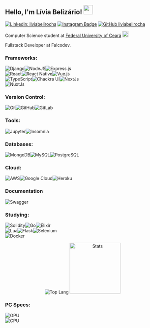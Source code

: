 ## Hello, I'm Lívia Belizário! <img src="https://media.giphy.com/media/bcKmIWkUMCjVm/giphy.gif" width="30">

[![Linkedin: liviabelirocha](https://img.shields.io/badge/-liviabelirocha-blue?style=flat-square&logo=Linkedin&logoColor=white&link=https://www.linkedin.com/in/liviabelirocha/)](https://www.linkedin.com/in/l%C3%ADvia-beliz%C3%A1rio-92997b162/)
[![Instagram Badge](https://img.shields.io/badge/-Instagram-C13584?style=flat&labelColor=C13584&logo=instagram&logoColor=white&link=https://www.instagram.com/codepwr/)](https://www.instagram.com/liviabelirocha/)
[![GitHub liviabelirocha](https://img.shields.io/github/followers/liviabelirocha?label=follow&style=social)](https://github.com/liviabelirocha)

Computer Science student at [Federal University of Ceará](https://cc.ufc.br) <img src="https://media.giphy.com/media/tHufwMDTUi20E/giphy.gif" width="20">

Fullstack Developer at Falcodev.

### Frameworks:

<img alt="Django" src="https://img.shields.io/badge/django%20-%23092E20.svg?&style=for-the-badge&logo=django&logoColor=white"/><img alt="NodeJS" src="https://img.shields.io/badge/node.js%20-%2343853D.svg?&style=for-the-badge&logo=node.js&logoColor=white"/><img alt="Express.js" src="https://img.shields.io/badge/express.js%20-%23404d59.svg?&style=for-the-badge"/> <br/>
<img alt="React" src="https://img.shields.io/badge/react%20-%2320232a.svg?&style=for-the-badge&logo=react&logoColor=%2361DAFB"/><img alt="React Native" src="https://img.shields.io/badge/react_native%20-%2320232a.svg?&style=for-the-badge&logo=react&logoColor=%2361DAFB"/><img alt="Vue.js" src="https://img.shields.io/badge/vuejs%20-%2335495e.svg?&style=for-the-badge&logo=vue.js&logoColor=%234FC08D"/> <br/>
<img alt="TypeScript" src="https://img.shields.io/badge/typescript%20-%23007ACC.svg?&style=for-the-badge&logo=typescript&logoColor=white"/><img alt="Chackra UI" src="https://img.shields.io/badge/Chakra--UI-319795?style=for-the-badge&logo=chakra-ui&logoColor=white"/><img alt="NextJs" src="https://img.shields.io/badge/next.js-000000?style=for-the-badge&logo=nextdotjs&logoColor=white"/><br/><img alt="NuxtJs" src="https://img.shields.io/badge/nuxt.js-00C58E?style=for-the-badge&logo=nuxtdotjs&logoColor=white"/>

### Version Control:

<img alt="Git" src="https://img.shields.io/badge/git-%23F05033.svg?style=for-the-badge&logo=git&logoColor=white"/><img alt="GitHub" src="https://img.shields.io/badge/github-%23121011.svg?style=for-the-badge&logo=github&logoColor=white"/><img alt="GitLab" src="https://img.shields.io/badge/GitLab-330F63?style=for-the-badge&logo=gitlab&logoColor=white"/>

### Tools:

<img alt="Jupyter" src="https://img.shields.io/badge/Jupyter-%23F37626.svg?style=for-the-badge&logo=Jupyter&logoColor=white" /><img alt="Insomnia" src="https://img.shields.io/badge/Insomnia-5849be?style=for-the-badge&logo=Insomnia&logoColor=white" />

### Databases:

<img alt="MongoDB" src ="https://img.shields.io/badge/MongoDB-%234ea94b.svg?style=for-the-badge&logo=mongodb&logoColor=white"/><img alt="MySQL" src="https://img.shields.io/badge/mysql-%2300f.svg?style=for-the-badge&logo=mysql&logoColor=white"/><img alt="PostgreSQL" src ="https://img.shields.io/badge/PostgreSQL-316192?style=for-the-badge&logo=postgresql&logoColor=white"/>

### Cloud:

<img alt="AWS" src ="https://img.shields.io/badge/Amazon_AWS-232F3E?style=for-the-badge&logo=amazon-aws&logoColor=white"/><img alt="Google Cloud" src="https://img.shields.io/badge/Google_Cloud-4285F4?style=for-the-badge&logo=google-cloud&logoColor=white"/><img alt="Heroku" src ="https://img.shields.io/badge/Heroku-430098?style=for-the-badge&logo=heroku&logoColor=white"/>

### Documentation
<img alt="Swagger" src ="https://img.shields.io/badge/Swagger-85EA2D?style=for-the-badge&logo=Swagger&logoColor=white"/>

### Studying:

<img alt="Solidity" src="https://img.shields.io/badge/Solidity-e6e6e6?style=for-the-badge&logo=solidity&logoColor=black"/><img alt="Go" src="https://img.shields.io/badge/Go-00ADD8?style=for-the-badge&logo=go&logoColor=white"/><img alt="Elixir" src="https://img.shields.io/badge/elixir-%234B275F.svg?&style=for-the-badge&logo=elixir&logoColor=white"/><br/><img alt="Lua" src="https://img.shields.io/badge/lua-%232C2D72.svg?&style=for-the-badge&logo=lua&logoColor=white"/><img alt="Flask" src="https://img.shields.io/badge/flask-%23000.svg?style=for-the-badge&logo=flask&logoColor=white"/><img alt="Selenium" src="https://img.shields.io/badge/Selenium-43B02A?style=for-the-badge&logo=Selenium&logoColor=white"/><br/><img alt="Docker" src="https://img.shields.io/badge/Docker-2CA5E0?style=for-the-badge&logo=docker&logoColor=white"/>


<p align="center">
  <img alt="Top Lang" src="https://github-readme-stats.vercel.app/api/top-langs/?username=liviabelirocha&layout=compact&theme=radical&exclude_repo=match-prophet,datascience-ck0223"> <img alt="Stats" src="https://github-readme-stats.vercel.app/api?username=liviabelirocha&show_icons=true&theme=radical" height="165">
</p>

### PC Specs:

<img alt="GPU" src="https://img.shields.io/badge/NVIDIA-GTX1050TI-76B900?style=for-the-badge&logo=nvidia&logoColor=white"/><br/><img alt="CPU" src="https://img.shields.io/badge/Intel-Core_i3_10th-0071C5?style=for-the-badge&logo=intel&logoColor=white"/>
